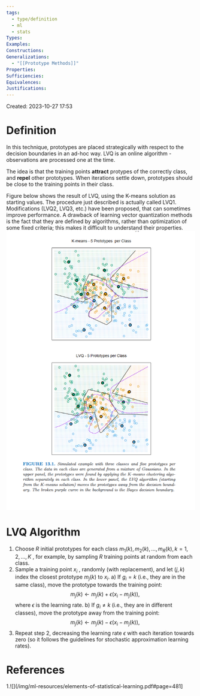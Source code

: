 ```yaml
---
tags:
  - type/definition
  - ml
  - stats
Types: 
Examples: 
Constructions: 
Generalizations:
  - "[[Prototype Methods]]"
Properties: 
Sufficiencies: 
Equivalences: 
Justifications:
---
```

Created: 2023-10-27 17:53
# Definition

In this technique, prototypes are placed strategically with respect to the decision boundaries in an ad-hoc way. LVQ is an online algorithm - observations are processed one at the time. 

The idea is that the training points **attract** protypes of the correctly class, and **repel** other prototypes. When iterations settle down, prototypes should be close to the training points in their class. 

Figure below shows the result of LVQ, using the K-means solution as starting values. The procedure just described is actually called LVQ1. Modifications (LVQ2, LVQ3, etc.) have been proposed, that can sometimes improve performance. A drawback of learning vector quantization methods is the fact that they are defined by algorithms, rather than optimization of some fixed criteria; this makes it difficult to understand their properties.
![](/img/esl-figure-13.1.png)

# LVQ Algorithm
1. Choose $R$ initial prototypes for each class $m_1(k), m_2(k), \dots, m_R(k), k=1,2,\dots, K$ , for example, by sampling $R$ training points at random from each class. 
2. Sample a training point $x_i$ , randomly (with replacement), and let $(j,k)$ index the closest prototype $m_j(k)$ to $x_i$. 
	a) If $g_i=k$ (i.e., they are in the same class), move the prototype towards the training point: 
	$$ m_j(k) \leftarrow m_j(k) + \epsilon(x_i - m_j(k)), $$
	where $\epsilon$ is the learning rate.
	b) If $g_i \neq k$ (i.e., they are in different classes), move the prototype away from the training point: 
	$$ m_j(k) \leftarrow m_j(k) - \epsilon(x_i - m_j(k)), $$
3. Repeat step 2, decreasing the learning rate $\epsilon$ with each iteration towards zero (so it follows the guidelines for stochastic approximation learning rates).
# References
1.![](/img/ml-resources/elements-of-statistical-learning.pdf#page=481]
